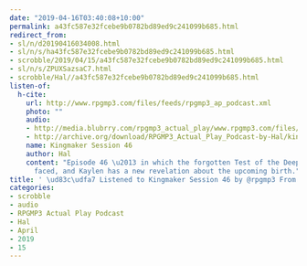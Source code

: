 ```yaml
---
date: "2019-04-16T03:40:08+10:00"
permalink: a43fc587e32fcebe9b0782bd89ed9c241099b685.html
redirect_from:
- sl/n/d20190416034008.html
- sl/n/s/ha43fc587e32fcebe9b0782bd89ed9c241099b685.html
- scrobble/2019/04/15/a43fc587e32fcebe9b0782bd89ed9c241099b685.html
- sl/n/s/ZPUXSazsaC7.html
- scrobble/Hal//a43fc587e32fcebe9b0782bd89ed9c241099b685.html
listen-of:
  h-cite:
    url: http://www.rpgmp3.com/files/feeds/rpgmp3_ap_podcast.xml
    photo: ""
    audio:
    - http://media.blubrry.com/rpgmp3_actual_play/www.rpgmp3.com/files/game_recordings/Sugar_Fuelled_Gamers/kingmaker_session_46.mp3
    - http://archive.org/download/RPGMP3_Actual_Play_Podcast-by-Hal/kingmaker_session_46.mp3
    name: Kingmaker Session 46
    author: Hal
    content: "Episode 46 \u2013 in which the forgotten Test of the Deep is inadvertently
      faced, and Kaylen has a new revelation about the upcoming birth."
title: ' \ud83c\udfa7 Listened to Kingmaker Session 46 by @rpgmp3 From #RPGMP3ActualPlayPodcast'
categories:
- scrobble
- audio
- RPGMP3 Actual Play Podcast
- Hal
- April
- 2019
- 15
---
```

